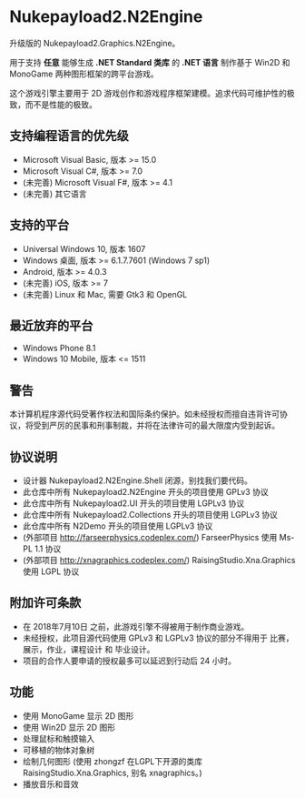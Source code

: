 # Nukepayload2.N2Engine
升级版的 Nukepayload2.Graphics.N2Engine。

用于支持 __任意__ 能够生成 __.NET Standard 类库__ 的 __.NET 语言__ 制作基于 Win2D 和 MonoGame 两种图形框架的跨平台游戏。

这个游戏引擎主要用于 2D 游戏创作和游戏程序框架建模。追求代码可维护性的极致，而不是性能的极致。

## 支持编程语言的优先级
* Microsoft Visual Basic, 版本 >= 15.0
* Microsoft Visual C#, 版本 >= 7.0
* (未完善) Microsoft Visual F#, 版本 >= 4.1
* (未完善) 其它语言

## 支持的平台
* Universal Windows 10, 版本 1607
* Windows 桌面, 版本 >= 6.1.7.7601 (Windows 7 sp1)
* Android, 版本 >= 4.0.3
* (未完善) iOS, 版本 >= 7
* (未完善) Linux 和 Mac, 需要 Gtk3 和 OpenGL

## 最近放弃的平台
* Windows Phone 8.1
* Windows 10 Mobile, 版本 <= 1511

## 警告
本计算机程序源代码受著作权法和国际条约保护。如未经授权而擅自违背许可协议，将受到严厉的民事和刑事制裁，并将在法律许可的最大限度内受到起诉。

## 协议说明
* 设计器 Nukepayload2.N2Engine.Shell 闭源，别找我们要代码。
* 此仓库中所有 Nukepayload2.N2Engine 开头的项目使用 GPLv3 协议
* 此仓库中所有 Nukepayload2.UI 开头的项目使用 LGPLv3 协议
* 此仓库中所有 Nukepayload2.Collections 开头的项目使用 LGPLv3 协议
* 此仓库中所有 N2Demo 开头的项目使用 LGPLv3 协议
* (外部项目 http://farseerphysics.codeplex.com/) FarseerPhysics 使用 Ms-PL 1.1 协议
* (外部项目 http://xnagraphics.codeplex.com/) RaisingStudio.Xna.Graphics 使用 LGPL 协议

## 附加许可条款
* 在 2018年7月10日 之前，此游戏引擎不得被用于制作商业游戏。
* 未经授权，此项目源代码使用 GPLv3 和 LGPLv3 协议的部分不得用于 比赛，展示，作业，课程设计 和 毕业设计。
* 项目的合作人要申请的授权最多可以延迟到行动后 24 小时。

## 功能
* 使用 MonoGame 显示 2D 图形
* 使用 Win2D 显示 2D 图形
* 处理鼠标和触摸输入
* 可移植的物体对象树
* 绘制几何图形 (使用 zhongzf 在LGPL下开源的类库 RaisingStudio.Xna.Graphics, 别名 xnagraphics。)
* 播放音乐和音效
